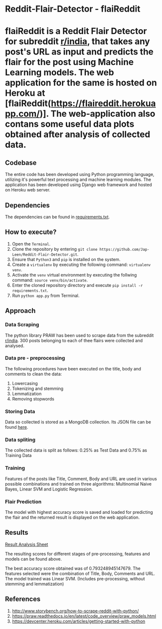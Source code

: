 # Reddit-Flair-Detector - flaiReddit

# flaiReddit is a Reddit Flair Detector for subreddit [r/india](https://www.reddit.com/r/india/), that takes any post's URL as input and predicts the flair for the post using Machine Learning models. The web application for the same is hosted on Heroku at [flaiReddit(https://flaireddit.herokuapp.com/)]. The web-application also contans some useful data plots obtained after analysis of collected data.
  
## Codebase

The entire code has been developed using Python programming language, utilizing it's powerful text processing and machine learning modules. The application has been developed using Django web framework and hosted on Heroku web server.

## Dependencies

The dependencies can be found in [requirements.txt](https://github.com/Jap-Leen/Reddit-Flair-Detector/blob/master/requirements.txt). 

## How to execute?

  1. Open the `Terminal`.
  2. Clone the repository by entering `git clone https://github.com/Jap-Leen/Reddit-Flair-Detector.git`.
  3. Ensure that `Python3` and `pip` is installed on the system.
  4. Create a `virtualenv` by executing the following command: `virtualenv venv`.
  5. Activate the `venv` virtual environment by executing the follwing command: `source venv/bin/activate`.
  6. Enter the cloned repository directory and execute `pip install -r requirements.txt`.
  7. Run `python app.py` from Terminal. 

## Approach 
### Data Scraping
The python library PRAW has been used to scrape data from the subreddit [r/india](https://www.reddit.com/r/india/). 300 posts belonging to each of thee flairs were collected and analysed.

### Data pre - preprocessing
The following procedures have been executed on the title, body and comments to clean the data:
1. Lowercasing
2. Tokenizing and stemming
3. Lemmatization
4. Removing stopwords

### Storing Data
Data so collected is stored as a MongoDB collection. Its JSON file can be found [here](https://github.com/Jap-Leen/Reddit-Flair-Detector/blob/master/reddit_flair_initial_data.json).

### Data spliting
The collected data is split as follows:
0.25% as Test Data and 0.75% as Training Data

### Training 
Features of the posts like Title, Comment, Body and URL are used in various possible combinations and trained on three algorithms: Multinomial Naive Bayes, Linear SVM and Logistic Regression.

### Flair Prediction
The model with highest accuracy score is saved and loaded for predicting the flair and the returned result is displayed on the web application.
    
## Results

[Result Analysis Sheet](https://docs.google.com/spreadsheets/d/1HLhxVlx-4OxuncdlFTC4xGs_cMbevKM7W9vSA9F5UBA/edit?usp=sharing)

The resulting scores for different stages of pre-processing, features and models can be found above.

The best accuracy score obtained was of 0.793248945147679. The features selected were the combination of Title, Body, Comments and URL. The model trained was Linear SVM. (Includes pre-processing, without stemming and lemmatization)

## References

1. http://www.storybench.org/how-to-scrape-reddit-with-python/
2. https://praw.readthedocs.io/en/latest/code_overview/praw_models.html
3. https://devcenter.heroku.com/articles/getting-started-with-python
